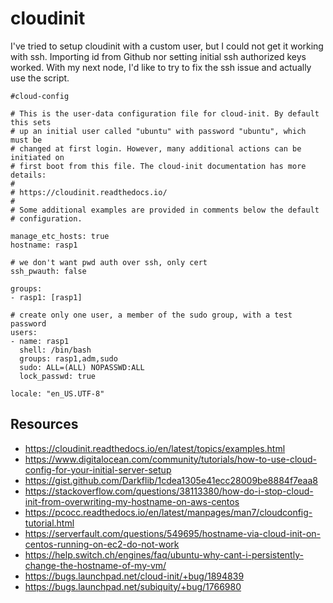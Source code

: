 # cloudinit
I've tried to setup cloudinit with a custom user, but I could not get it
working with ssh. Importing id from Github nor setting initial ssh authorized
keys worked. With my next node, I'd like to try to fix the ssh issue and
actually use the script.

```
#cloud-config

# This is the user-data configuration file for cloud-init. By default this sets
# up an initial user called "ubuntu" with password "ubuntu", which must be
# changed at first login. However, many additional actions can be initiated on
# first boot from this file. The cloud-init documentation has more details:
#
# https://cloudinit.readthedocs.io/
#
# Some additional examples are provided in comments below the default
# configuration.

manage_etc_hosts: true
hostname: rasp1

# we don't want pwd auth over ssh, only cert
ssh_pwauth: false

groups:
- rasp1: [rasp1]

# create only one user, a member of the sudo group, with a test password
users:
- name: rasp1
  shell: /bin/bash
  groups: rasp1,adm,sudo
  sudo: ALL=(ALL) NOPASSWD:ALL
  lock_passwd: true

locale: "en_US.UTF-8"
```

## Resources
- https://cloudinit.readthedocs.io/en/latest/topics/examples.html
- https://www.digitalocean.com/community/tutorials/how-to-use-cloud-config-for-your-initial-server-setup
- https://gist.github.com/Darkflib/1cdea1305e41ecc28009be8884f7eaa8
- https://stackoverflow.com/questions/38113380/how-do-i-stop-cloud-init-from-overwriting-my-hostname-on-aws-centos
- https://pcocc.readthedocs.io/en/latest/manpages/man7/cloudconfig-tutorial.html
- https://serverfault.com/questions/549695/hostname-via-cloud-init-on-centos-running-on-ec2-do-not-work
- https://help.switch.ch/engines/faq/ubuntu-why-cant-i-persistently-change-the-hostname-of-my-vm/
- https://bugs.launchpad.net/cloud-init/+bug/1894839
- https://bugs.launchpad.net/subiquity/+bug/1766980
